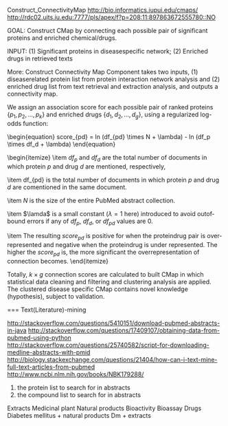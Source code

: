 Construct_ConnectivityMap
http://bio.informatics.iupui.edu/cmaps/
http://rdc02.uits.iu.edu:7777/pls/apex/f?p=208:11:897863672555780::NO

GOAL:
Construct C­Map by connecting each possible pair of 
significant proteins and enriched chemical/drugs.


INPUT:
(1) Significant proteins in disease­specific network;
(2) Enriched drugs in retrieved texts

More:
Construct Connectivity Map Component takes two inputs, 
(1) disease­related protein list from protein interaction network analysis and 
(2) enriched drug list from text retrieval and extraction analysis, and 
outputs a connectivity map.

We assign an association score for each possible pair of ranked proteins 
$\{ p_1, p_2, ..., p_k \}$ and enriched drugs $\{ d_1, d_2, ..., d_g \}$,
using a regularized log­-odds function:

\begin{equation}
	score_{pd} = ln (df_{pd} \times N + \lambda) - ln (df_p \times df_d + \lambda)
\end{equation}

\begin{itemize}
\item
$df_p$ and $df_d$ are the total number of documents in which protein $p$ and drug $d$ are mentioned, respectively, 

\item
df_{pd} is the total number of documents in which protein $p$ and drug $d$ are co­mentioned in the same document.

\item 
$N$ is the size of the entire PubMed abstract collection.

\item
$\lamda$ is a small constant ($λ =1$ here) introduced to avoid out­of­bound errors if any of $df_p$, $df_d$, or $df_{pd}$ values are 0.

\item 
The resulting $score_{pd}$ is positive for when the protein­drug pair is over­represented and negative when the protein­drug is under­ represented.
The higher the $score_{pd}$ is, the more significant the over­representation of connection becomes. 
\end{itemize}

Totally, $k \times g$ connection scores are calculated to built C­Map in which statistical data cleaning and filtering and clustering analysis are applied.
The clustered disease­ specific C­Map contains novel knowledge (hypothesis), subject to validation.

===
Text(Literature)-mining

http://stackoverflow.com/questions/5410151/download-pubmed-abstracts-in-java
http://stackoverflow.com/questions/17409107/obtaining-data-from-pubmed-using-python
http://stackoverflow.com/questions/25740582/script-for-downloading-medline-abstracts-with-pmid
http://biology.stackexchange.com/questions/21404/how-can-i-text-mine-full-text-articles-from-pubmed
http://www.ncbi.nlm.nih.gov/books/NBK179288/

1) the protein list to search for in abstracts
2) the compound list to search for in abstracts

Extracts
Medicinal plant
Natural products
Bioactivity
Bioassay
Drugs
Diabetes mellitus  + natural products
Dm + extracts
